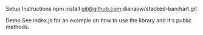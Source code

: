Setup Instructions
npm install git@github.com:dianaow/stacked-barchart.git

Demo
See index.js for an example on how to use the library and it's public methods.